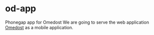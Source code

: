 # od-app
Phonegap app for Omedost
We are going to serve the web application <a href='https://www.bradost.net/od'>Omedost</a> as a mobile application.
